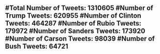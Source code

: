#Total Number of Tweets: 1310605 
#Number of Trump Tweets: 620955
#Number of Clinton Tweets: 464287
#Number of Rubio Tweets: 179972
#Number of Sanders Tweets: 173920
#Number of Carson Tweets: 98039
#Number of Bush Tweets: 64721
---
